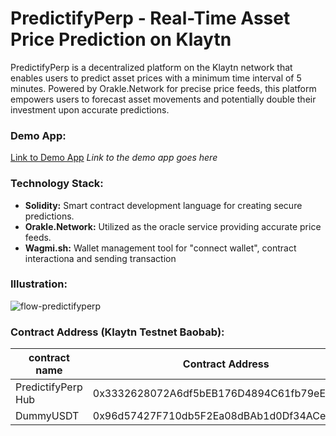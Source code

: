 # PredictifyPerp - Real-Time Asset Price Prediction on Klaytn

PredictifyPerp is a decentralized platform on the Klaytn network that enables users to predict asset prices with a minimum time interval of 5 minutes. Powered by Orakle.Network for precise price feeds, this platform empowers users to forecast asset movements and potentially double their investment upon accurate predictions.

### Demo App:
[Link to Demo App](#) *Link to the demo app goes here*

### Technology Stack:
- **Solidity:** Smart contract development language for creating secure predictions.
- **Orakle.Network:** Utilized as the oracle service providing accurate price feeds.
- **Wagmi.sh:** Wallet management tool for "connect wallet", contract interactiona and sending transaction

### Illustration:

![flow-predictifyperp](https://github.com/akbaridria/predictify-perp/assets/26589426/96497460-559d-45cf-848c-34444e45e1da)


### Contract Address (Klaytn Testnet Baobab):

| contract name      | Contract Address                                    | 
|--------------------|-----------------------------------------------------|
| PredictifyPerp Hub | 0x3332628072A6df5bEB176D4894C61fb79eE0A68C          |
| DummyUSDT          | 0x96d57427F710db5F2Ea08dBAb1d0Df34ACe1CF2b          |
